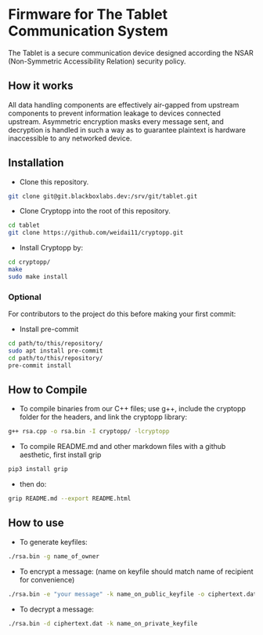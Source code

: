 # Firmware for The Tablet Communication System

The Tablet is a secure communication device designed according the NSAR (Non-Symmetric Accessibility Relation) security policy.

## How it works

All data handling components are effectively air-gapped from upstream components to prevent information leakage to devices connected upstream. Asymmetric encryption masks every message sent, and decryption is handled in such a way as to guarantee plaintext is hardware inaccessible to any networked device.

## Installation
- Clone this repository.
```bash
git clone git@git.blackboxlabs.dev:/srv/git/tablet.git
```
- Clone Cryptopp into the root of this repository.
```bash
cd tablet
git clone https://github.com/weidai11/cryptopp.git
```
- Install Cryptopp by:
```bash
cd cryptopp/
make
sudo make install
```
### Optional

For contributors to the project do this before making your first commit:

- Install pre-commit
```bash
cd path/to/this/repository/
sudo apt install pre-commit
cd path/to/this/repository/
pre-commit install
```
## How to Compile
- To compile binaries from our C++ files; use g++, include the cryptopp folder for the headers, and link the cryptopp library:
```bash
g++ rsa.cpp -o rsa.bin -I cryptopp/ -lcryptopp
```
- To compile README.md and other markdown files with a github aesthetic, first install grip
```bash
pip3 install grip
```
- then do:
```bash
grip README.md --export README.html
```
## How to use
- To generate keyfiles:
```bash
./rsa.bin -g name_of_owner
```
- To encrypt a message:
(name on keyfile should match name of recipient for convenience)
```bash
./rsa.bin -e "your message" -k name_on_public_keyfile -o ciphertext.dat
```
- To decrypt a message:
```bash
./rsa.bin -d ciphertext.dat -k name_on_private_keyfile
```
